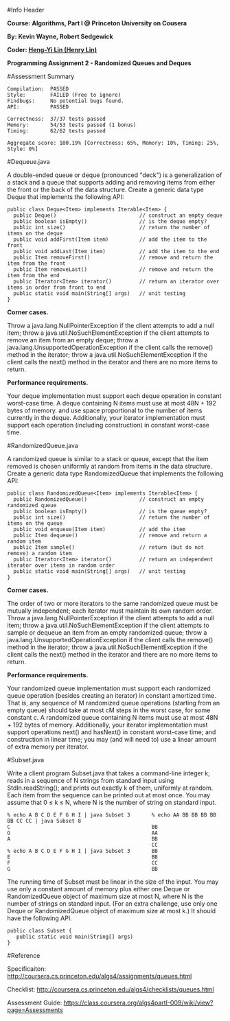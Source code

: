 
#Info Header

**Course:   Algorithms, Part I @ Princeton University on Cousera**

**By:       Kevin Wayne, Robert Sedgewick**

**Coder:    [Heng-Yi Lin (Henry Lin)](http://hyl.tech)**

**Programming Assignment 2 - Randomized Queues and Deques**

#Assessment Summary

    Compilation:  PASSED
    Style:        FAILED (Free to ignore)
    Findbugs:     No potential bugs found.
    API:          PASSED
    
    Correctness:  37/37 tests passed
    Memory:       54/53 tests passed (1 bonus)
    Timing:       62/62 tests passed
    
    Aggregate score: 100.19% [Correctness: 65%, Memory: 10%, Timing: 25%, Style: 0%]

#Dequeue.java

A double-ended queue or deque (pronounced "deck") is a generalization of a stack and a queue that supports adding and removing items from either the front or the back of the data structure. Create a generic data type Deque that implements the following API:

    public class Deque<Item> implements Iterable<Item> {
      public Deque()                           // construct an empty deque
      public boolean isEmpty()                 // is the deque empty?
      public int size()                        // return the number of items on the deque
      public void addFirst(Item item)          // add the item to the front
      public void addLast(Item item)           // add the item to the end
      public Item removeFirst()                // remove and return the item from the front
      public Item removeLast()                 // remove and return the item from the end
      public Iterator<Item> iterator()         // return an iterator over items in order from front to end
      public static void main(String[] args)   // unit testing
    }
    
**Corner cases.**

Throw a java.lang.NullPointerException if the client attempts to add a null item; throw a java.util.NoSuchElementException if the client attempts to remove an item from an empty deque; throw a java.lang.UnsupportedOperationException if the client calls the remove() method in the iterator; throw a java.util.NoSuchElementException if the client calls the next() method in the iterator and there are no more items to return.

**Performance requirements.** 

Your deque implementation must support each deque operation in constant worst-case time. A deque containing N items must use at most 48N + 192 bytes of memory. and use space proportional to the number of items currently in the deque. Additionally, your iterator implementation must support each operation (including construction) in constant worst-case time.

#RandomizedQueue.java

A randomized queue is similar to a stack or queue, except that the item removed is chosen uniformly at random from items in the data structure. Create a generic data type RandomizedQueue that implements the following API:

    public class RandomizedQueue<Item> implements Iterable<Item> {
      public RandomizedQueue()                 // construct an empty randomized queue
      public boolean isEmpty()                 // is the queue empty?
      public int size()                        // return the number of items on the queue
      public void enqueue(Item item)           // add the item
      public Item dequeue()                    // remove and return a random item
      public Item sample()                     // return (but do not remove) a random item
      public Iterator<Item> iterator()         // return an independent iterator over items in random order
      public static void main(String[] args)   // unit testing
    }
    
**Corner cases.**

The order of two or more iterators to the same randomized queue must be mutually independent; each iterator must maintain its own random order. Throw a java.lang.NullPointerException if the client attempts to add a null item; throw a java.util.NoSuchElementException if the client attempts to sample or dequeue an item from an empty randomized queue; throw a java.lang.UnsupportedOperationException if the client calls the remove() method in the iterator; throw a java.util.NoSuchElementException if the client calls the next() method in the iterator and there are no more items to return.

**Performance requirements.**

Your randomized queue implementation must support each randomized queue operation (besides creating an iterator) in constant amortized time. That is, any sequence of M randomized queue operations (starting from an empty queue) should take at most cM steps in the worst case, for some constant c. A randomized queue containing N items must use at most 48N + 192 bytes of memory. Additionally, your iterator implementation must support operations next() and hasNext() in constant worst-case time; and construction in linear time; you may (and will need to) use a linear amount of extra memory per iterator.

#Subset.java 

Write a client program Subset.java that takes a command-line integer k; reads in a sequence of N strings from standard input using StdIn.readString(); and prints out exactly k of them, uniformly at random. Each item from the sequence can be printed out at most once. You may assume that 0 ≤ k ≤ N, where N is the number of string on standard input.

    % echo A B C D E F G H I | java Subset 3       % echo AA BB BB BB BB BB CC CC | java Subset 8
    C                                              BB
    G                                              AA
    A                                              BB
                                                   CC
    % echo A B C D E F G H I | java Subset 3       BB
    E                                              BB
    F                                              CC
    G                                              BB
    
The running time of Subset must be linear in the size of the input. You may use only a constant amount of memory plus either one Deque or RandomizedQueue object of maximum size at most N, where N is the number of strings on standard input. (For an extra challenge, use only one Deque or RandomizedQueue object of maximum size at most k.) It should have the following API.
   
    public class Subset {
       public static void main(String[] args)
    }
    

#Reference

Specificaiton:    http://coursera.cs.princeton.edu/algs4/assignments/queues.html

Checklist:        http://coursera.cs.princeton.edu/algs4/checklists/queues.html

Assessment Guide: https://class.coursera.org/algs4partI-009/wiki/view?page=Assessments
